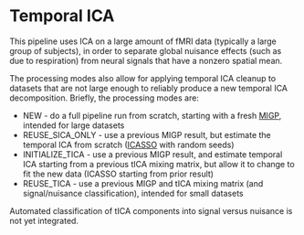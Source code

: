 # Temporal ICA

This pipeline uses ICA on a large amount of fMRI data (typically a large group of subjects),
in order to separate global nuisance effects (such as due to respiration) from neural signals that
have a nonzero spatial mean.

The processing modes also allow for applying temporal ICA cleanup to datasets that are not
large enough to reliably produce a new temporal ICA decomposition.  Briefly, the processing
modes are:

- NEW - do a full pipeline run from scratch, starting with a fresh [MIGP], intended for large datasets
- REUSE_SICA_ONLY - use a previous MIGP result, but estimate the temporal ICA from scratch ([ICASSO] with random seeds)
- INITIALIZE_TICA - use a previous MIGP result, and estimate temporal ICA starting from a previous
tICA mixing matrix, but allow it to change to fit the new data (ICASSO starting from prior result)
- REUSE_TICA - use a previous MIGP and tICA mixing matrix (and signal/nuisance classification),
intended for small datasets

Automated classification of tICA components into signal versus nuisance is not yet integrated.

<!-- References -->
[MIGP]: https://www.sciencedirect.com/science/article/pii/S105381191400634X
[ICASSO]: https://research.ics.aalto.fi/ica/icasso/documentation.shtml
